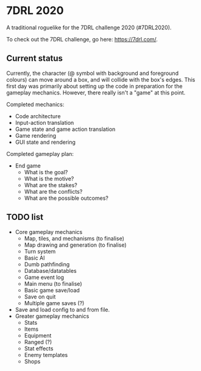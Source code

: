 # 7DRL 2020
A traditional roguelike for the 7DRL challenge 2020 (#7DRL2020).

To check out the 7DRL challenge, go here: <https://7drl.com/>.

## Current status
Currently, the character (@ symbol with background and foreground colours) can move around a box, and will collide with the box's edges. This first day was primarily about setting up the code in preparation for the gameplay mechanics. However, there really isn't a "game" at this point.

Completed mechanics:
- Code architecture
- Input-action translation
- Game state and game action translation
- Game rendering
- GUI state and rendering

Completed gameplay plan:
- End game
	- What is the goal?
	- What is the motive?
	- What are the stakes?
	- What are the conflicts?
	- What are the possible outcomes?

## TODO list
- Core gameplay mechanics
	- Map, tiles, and mechanisms (to finalise)
	- Map drawing and generation (to finalise)
	- Turn system
	- Basic AI
	- Dumb pathfinding
	- Database/datatables
	- Game event log
	- Main menu (to finalise)
	- Basic game save/load
	- Save on quit
	- Multiple game saves (?)
- Save and load config to and from file.
- Greater gameplay mechanics
	- Stats
	- Items
	- Equipment
	- Ranged (?)
	- Stat effects
	- Enemy templates
	- Shops
